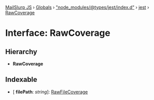 [MailSlurp JS](../README.md) › [Globals](../globals.md) › ["node_modules/@types/jest/index.d"](../modules/_node_modules__types_jest_index_d_.md) › [jest](../modules/_node_modules__types_jest_index_d_.jest.md) › [RawCoverage](_node_modules__types_jest_index_d_.jest.rawcoverage.md)

# Interface: RawCoverage

## Hierarchy

* **RawCoverage**

## Indexable

* \[ **filePath**: *string*\]: [RawFileCoverage](_node_modules__types_jest_index_d_.jest.rawfilecoverage.md)
